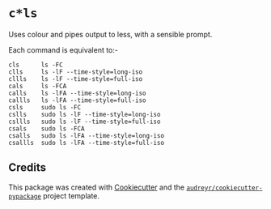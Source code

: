`c*ls`
======

Uses colour and pipes output to less, with a sensible prompt.

Each command is equivalent to:-

    cls      ls -FC
    clls     ls -lF --time-style=long-iso
    cllls    ls -lF --time-style=full-iso
    cals     ls -FCA
    calls    ls -lFA --time-style=long-iso
    callls   ls -lFA --time-style=full-iso
    csls     sudo ls -FC
    cslls    sudo ls -lF --time-style=long-iso
    csllls   sudo ls -lF --time-style=full-iso
    csals    sudo ls -FCA
    csalls   sudo ls -lFA --time-style=long-iso
    csallls  sudo ls -lFA --time-style=full-iso

Credits
-------

This package was created with [Cookiecutter][] and the [`audreyr/cookiecutter-pypackage`][pp]
project template.

  [Cookiecutter]: https://github.com/audreyr/cookiecutter
  [pp]: https://github.com/audreyr/cookiecutter-pypackage

